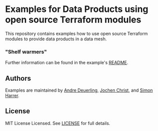 # Examples for Data Products using open source Terraform modules

This repository contains examples how to use open source Terraform modules to provide data products in a data mesh.

### "Shelf warmers"

Further information can be found in the example's [README](shelf_warmers/README.md).

## Authors

Examples are maintained by [Andre Deuerling](https://www.innoq.com/en/staff/andre-deuerling/), [Jochen Christ](https://www.innoq.com/en/staff/jochen-christ/), and [Simon Harrer](https://www.innoq.com/en/staff/dr-simon-harrer/).

## License

MIT License Licensed. See [LICENSE](https://github.com/datamesh-architecture/terraform-dataproduct-examples/blob/main/LICENSE) for full details.
